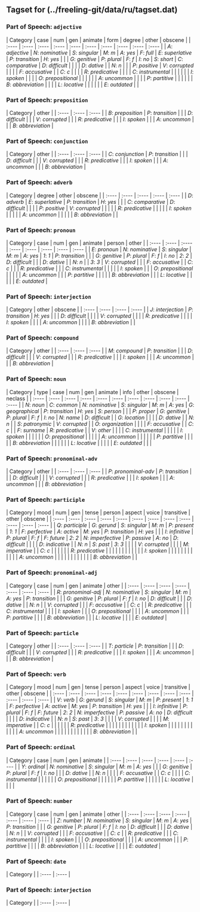 ## Tagset for (../freeling-git/data/ru/tagset.dat)

### Part of Speech: `adjective`
| Category | case | num | gen | animate | form | degree | other | obscene |
| :----  | :---- | :---- | :---- | :---- | :---- | :---- | :---- | :---- | :---- |
 | *A*: _adjective_ | *N*: _nominative_ | *S*: _singular_ | *M*: _m_ | *A*: _yes_ | *F*: _full_ | *E*: _superlative_ | *P*: _transition_ | *H*: _yes_ |
 |  | *G*: _genitive_ | *P*: _plural_ | *F*: _f_ | *I*: _no_ | *S*: _short_ | *C*: _comparative_ | *D*: _difficult_ |  |
 |  | *D*: _dative_ |  | *N*: _n_ |  |  | *P*: _positive_ | *V*: _corrupted_ |  |
 |  | *F*: _accusative_ |  | *C*: _c_ |  |  |  | *R*: _predicative_ |  |
 |  | *C*: _instrumental_ |  |  |  |  |  | *I*: _spoken_ |  |
 |  | *O*: _prepositional_ |  |  |  |  |  | *A*: _uncommon_ |  |
 |  | *P*: _partitive_ |  |  |  |  |  | *B*: _abbreviation_ |  |
 |  | *L*: _locative_ |  |  |  |  |  | *E*: _outdated_ |  |
### Part of Speech: `preposition`
| Category | other |
| :----  | :---- | :---- |
 | *B*: _preposition_ | *P*: _transition_ |
 |  | *D*: _difficult_ |
 |  | *V*: _corrupted_ |
 |  | *R*: _predicative_ |
 |  | *I*: _spoken_ |
 |  | *A*: _uncommon_ |
 |  | *B*: _abbreviation_ |
### Part of Speech: `conjunction`
| Category | other |
| :----  | :---- | :---- |
 | *C*: _conjunction_ | *P*: _transition_ |
 |  | *D*: _difficult_ |
 |  | *V*: _corrupted_ |
 |  | *R*: _predicative_ |
 |  | *I*: _spoken_ |
 |  | *A*: _uncommon_ |
 |  | *B*: _abbreviation_ |
### Part of Speech: `adverb`
| Category | degree | other | obscene |
| :----  | :---- | :---- | :---- | :---- |
 | *D*: _adverb_ | *E*: _superlative_ | *P*: _transition_ | *H*: _yes_ |
 |  | *C*: _comparative_ | *D*: _difficult_ |  |
 |  | *P*: _positive_ | *V*: _corrupted_ |  |
 |  |  | *R*: _predicative_ |  |
 |  |  | *I*: _spoken_ |  |
 |  |  | *A*: _uncommon_ |  |
 |  |  | *B*: _abbreviation_ |  |
### Part of Speech: `pronoun`
| Category | case | num | gen | animate | person | other |
| :----  | :---- | :---- | :---- | :---- | :---- | :---- | :---- |
 | *E*: _pronoun_ | *N*: _nominative_ | *S*: _singular_ | *M*: _m_ | *A*: _yes_ | *1*: _1_ | *P*: _transition_ |
 |  | *G*: _genitive_ | *P*: _plural_ | *F*: _f_ | *I*: _no_ | *2*: _2_ | *D*: _difficult_ |
 |  | *D*: _dative_ |  | *N*: _n_ |  | *3*: _3_ | *V*: _corrupted_ |
 |  | *F*: _accusative_ |  | *C*: _c_ |  |  | *R*: _predicative_ |
 |  | *C*: _instrumental_ |  |  |  |  | *I*: _spoken_ |
 |  | *O*: _prepositional_ |  |  |  |  | *A*: _uncommon_ |
 |  | *P*: _partitive_ |  |  |  |  | *B*: _abbreviation_ |
 |  | *L*: _locative_ |  |  |  |  | *E*: _outdated_ |
### Part of Speech: `interjection`
| Category | other | obscene |
| :----  | :---- | :---- | :---- |
 | *J*: _interjection_ | *P*: _transition_ | *H*: _yes_ |
 |  | *D*: _difficult_ |  |
 |  | *V*: _corrupted_ |  |
 |  | *R*: _predicative_ |  |
 |  | *I*: _spoken_ |  |
 |  | *A*: _uncommon_ |  |
 |  | *B*: _abbreviation_ |  |
### Part of Speech: `compound`
| Category | other |
| :----  | :---- | :---- |
 | *M*: _compound_ | *P*: _transition_ |
 |  | *D*: _difficult_ |
 |  | *V*: _corrupted_ |
 |  | *R*: _predicative_ |
 |  | *I*: _spoken_ |
 |  | *A*: _uncommon_ |
 |  | *B*: _abbreviation_ |
### Part of Speech: `noun`
| Category | type | case | num | gen | animate | info | other | obscene | neclass |
| :----  | :---- | :---- | :---- | :---- | :---- | :---- | :---- | :---- | :---- | :---- |
 | *N*: _noun_ | *C*: _common_ | *N*: _nominative_ | *S*: _singular_ | *M*: _m_ | *A*: _yes_ | *G*: _geographical_ | *P*: _transition_ | *H*: _yes_ | *S*: _person_ |
 |  | *P*: _proper_ | *G*: _genitive_ | *P*: _plural_ | *F*: _f_ | *I*: _no_ | *N*: _name_ | *D*: _difficult_ |  | *G*: _location_ |
 |  |  | *D*: _dative_ |  | *N*: _n_ |  | *S*: _patronymic_ | *V*: _corrupted_ |  | *O*: _organization_ |
 |  |  | *F*: _accusative_ |  | *C*: _c_ |  | *F*: _surname_ | *R*: _predicative_ |  | *V*: _other_ |
 |  |  | *C*: _instrumental_ |  |  |  |  | *I*: _spoken_ |  |  |
 |  |  | *O*: _prepositional_ |  |  |  |  | *A*: _uncommon_ |  |  |
 |  |  | *P*: _partitive_ |  |  |  |  | *B*: _abbreviation_ |  |  |
 |  |  | *L*: _locative_ |  |  |  |  | *E*: _outdated_ |  |  |
### Part of Speech: `pronominal-adv`
| Category | other |
| :----  | :---- | :---- |
 | *P*: _pronominal-adv_ | *P*: _transition_ |
 |  | *D*: _difficult_ |
 |  | *V*: _corrupted_ |
 |  | *R*: _predicative_ |
 |  | *I*: _spoken_ |
 |  | *A*: _uncommon_ |
 |  | *B*: _abbreviation_ |
### Part of Speech: `participle`
| Category | mood | num | gen | tense | person | aspect | voice | transitive | other | obscene |
| :----  | :---- | :---- | :---- | :---- | :---- | :---- | :---- | :---- | :---- | :---- | :---- |
 | *Q*: _participle_ | *G*: _gerund_ | *S*: _singular_ | *M*: _m_ | *P*: _present_ | *1*: _1_ | *F*: _perfective_ | *A*: _active_ | *M*: _yes_ | *P*: _transition_ | *H*: _yes_ |
 |  | *I*: _infinitive_ | *P*: _plural_ | *F*: _f_ | *F*: _future_ | *2*: _2_ | *N*: _imperfective_ | *P*: _passive_ | *A*: _no_ | *D*: _difficult_ |  |
 |  | *D*: _indicative_ |  | *N*: _n_ | *S*: _past_ | *3*: _3_ |  |  |  | *V*: _corrupted_ |  |
 |  | *M*: _imperative_ |  | *C*: _c_ |  |  |  |  |  | *R*: _predicative_ |  |
 |  |  |  |  |  |  |  |  |  | *I*: _spoken_ |  |
 |  |  |  |  |  |  |  |  |  | *A*: _uncommon_ |  |
 |  |  |  |  |  |  |  |  |  | *B*: _abbreviation_ |  |
### Part of Speech: `pronominal-adj`
| Category | case | num | gen | animate | other |
| :----  | :---- | :---- | :---- | :---- | :---- | :---- |
 | *R*: _pronominal-adj_ | *N*: _nominative_ | *S*: _singular_ | *M*: _m_ | *A*: _yes_ | *P*: _transition_ |
 |  | *G*: _genitive_ | *P*: _plural_ | *F*: _f_ | *I*: _no_ | *D*: _difficult_ |
 |  | *D*: _dative_ |  | *N*: _n_ |  | *V*: _corrupted_ |
 |  | *F*: _accusative_ |  | *C*: _c_ |  | *R*: _predicative_ |
 |  | *C*: _instrumental_ |  |  |  | *I*: _spoken_ |
 |  | *O*: _prepositional_ |  |  |  | *A*: _uncommon_ |
 |  | *P*: _partitive_ |  |  |  | *B*: _abbreviation_ |
 |  | *L*: _locative_ |  |  |  | *E*: _outdated_ |
### Part of Speech: `particle`
| Category | other |
| :----  | :---- | :---- |
 | *T*: _particle_ | *P*: _transition_ |
 |  | *D*: _difficult_ |
 |  | *V*: _corrupted_ |
 |  | *R*: _predicative_ |
 |  | *I*: _spoken_ |
 |  | *A*: _uncommon_ |
 |  | *B*: _abbreviation_ |
### Part of Speech: `verb`
| Category | mood | num | gen | tense | person | aspect | voice | transitive | other | obscene |
| :----  | :---- | :---- | :---- | :---- | :---- | :---- | :---- | :---- | :---- | :---- | :---- |
 | *V*: _verb_ | *G*: _gerund_ | *S*: _singular_ | *M*: _m_ | *P*: _present_ | *1*: _1_ | *F*: _perfective_ | *A*: _active_ | *M*: _yes_ | *P*: _transition_ | *H*: _yes_ |
 |  | *I*: _infinitive_ | *P*: _plural_ | *F*: _f_ | *F*: _future_ | *2*: _2_ | *N*: _imperfective_ | *P*: _passive_ | *A*: _no_ | *D*: _difficult_ |  |
 |  | *D*: _indicative_ |  | *N*: _n_ | *S*: _past_ | *3*: _3_ |  |  |  | *V*: _corrupted_ |  |
 |  | *M*: _imperative_ |  | *C*: _c_ |  |  |  |  |  | *R*: _predicative_ |  |
 |  |  |  |  |  |  |  |  |  | *I*: _spoken_ |  |
 |  |  |  |  |  |  |  |  |  | *A*: _uncommon_ |  |
 |  |  |  |  |  |  |  |  |  | *B*: _abbreviation_ |  |
### Part of Speech: `ordinal`
| Category | case | num | gen | animate |
| :----  | :---- | :---- | :---- | :---- | :---- |
 | *Y*: _ordinal_ | *N*: _nominative_ | *S*: _singular_ | *M*: _m_ | *A*: _yes_ |
 |  | *G*: _genitive_ | *P*: _plural_ | *F*: _f_ | *I*: _no_ |
 |  | *D*: _dative_ |  | *N*: _n_ |  |
 |  | *F*: _accusative_ |  | *C*: _c_ |  |
 |  | *C*: _instrumental_ |  |  |  |
 |  | *O*: _prepositional_ |  |  |  |
 |  | *P*: _partitive_ |  |  |  |
 |  | *L*: _locative_ |  |  |  |
### Part of Speech: `number`
| Category | case | num | gen | animate | other |
| :----  | :---- | :---- | :---- | :---- | :---- | :---- |
 | *Z*: _number_ | *N*: _nominative_ | *S*: _singular_ | *M*: _m_ | *A*: _yes_ | *P*: _transition_ |
 |  | *G*: _genitive_ | *P*: _plural_ | *F*: _f_ | *I*: _no_ | *D*: _difficult_ |
 |  | *D*: _dative_ |  | *N*: _n_ |  | *V*: _corrupted_ |
 |  | *F*: _accusative_ |  | *C*: _c_ |  | *R*: _predicative_ |
 |  | *C*: _instrumental_ |  |  |  | *I*: _spoken_ |
 |  | *O*: _prepositional_ |  |  |  | *A*: _uncommon_ |
 |  | *P*: _partitive_ |  |  |  | *B*: _abbreviation_ |
 |  | *L*: _locative_ |  |  |  | *E*: _outdated_ |
### Part of Speech: `date`
| Category |
| :----  | :---- |
### Part of Speech: `interjection`
| Category |
| :----  | :---- |
